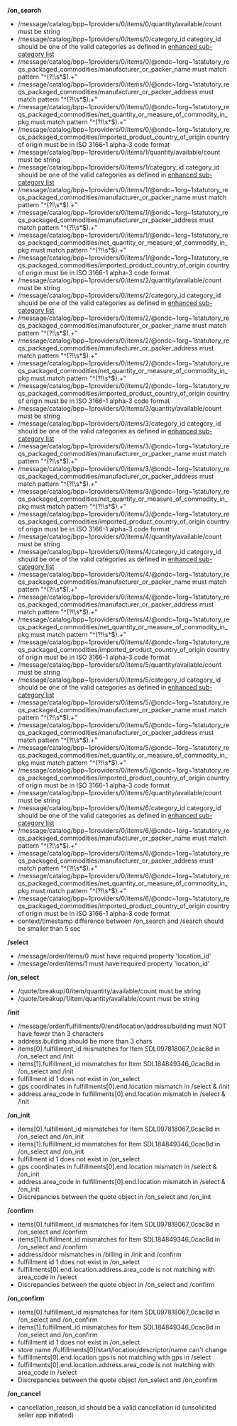 **/on_search**
- /message/catalog/bpp~1providers/0/items/0/quantity/available/count must be string
- /message/catalog/bpp~1providers/0/items/0/category_id category_id should be one of the valid categories as defined in [enhanced sub-category list](https://docs.google.com/spreadsheets/d/1ayRbp-WmXwwbzp7z1MgRO0NuKZM1AQk4GGZ8SE4NTnw/edit#gid=0)
- /message/catalog/bpp~1providers/0/items/0/@ondc~1org~1statutory_reqs_packaged_commodities/manufacturer_or_packer_name must match pattern "^(?!\s*$).+"
- /message/catalog/bpp~1providers/0/items/0/@ondc~1org~1statutory_reqs_packaged_commodities/manufacturer_or_packer_address must match pattern "^(?!\s*$).+"
- /message/catalog/bpp~1providers/0/items/0/@ondc~1org~1statutory_reqs_packaged_commodities/net_quantity_or_measure_of_commodity_in_pkg must match pattern "^(?!\s*$).+"
- /message/catalog/bpp~1providers/0/items/0/@ondc~1org~1statutory_reqs_packaged_commodities/imported_product_country_of_origin country of origin must be in ISO 3166-1 alpha-3 code format
- /message/catalog/bpp~1providers/0/items/1/quantity/available/count must be string
- /message/catalog/bpp~1providers/0/items/1/category_id category_id should be one of the valid categories as defined in [enhanced sub-category list](https://docs.google.com/spreadsheets/d/1ayRbp-WmXwwbzp7z1MgRO0NuKZM1AQk4GGZ8SE4NTnw/edit#gid=0)
- /message/catalog/bpp~1providers/0/items/1/@ondc~1org~1statutory_reqs_packaged_commodities/manufacturer_or_packer_name must match pattern "^(?!\s*$).+"
- /message/catalog/bpp~1providers/0/items/1/@ondc~1org~1statutory_reqs_packaged_commodities/manufacturer_or_packer_address must match pattern "^(?!\s*$).+"
- /message/catalog/bpp~1providers/0/items/1/@ondc~1org~1statutory_reqs_packaged_commodities/net_quantity_or_measure_of_commodity_in_pkg must match pattern "^(?!\s*$).+"
- /message/catalog/bpp~1providers/0/items/1/@ondc~1org~1statutory_reqs_packaged_commodities/imported_product_country_of_origin country of origin must be in ISO 3166-1 alpha-3 code format
- /message/catalog/bpp~1providers/0/items/2/quantity/available/count must be string
- /message/catalog/bpp~1providers/0/items/2/category_id category_id should be one of the valid categories as defined in [enhanced sub-category list](https://docs.google.com/spreadsheets/d/1ayRbp-WmXwwbzp7z1MgRO0NuKZM1AQk4GGZ8SE4NTnw/edit#gid=0)
- /message/catalog/bpp~1providers/0/items/2/@ondc~1org~1statutory_reqs_packaged_commodities/manufacturer_or_packer_name must match pattern "^(?!\s*$).+"
- /message/catalog/bpp~1providers/0/items/2/@ondc~1org~1statutory_reqs_packaged_commodities/manufacturer_or_packer_address must match pattern "^(?!\s*$).+"
- /message/catalog/bpp~1providers/0/items/2/@ondc~1org~1statutory_reqs_packaged_commodities/net_quantity_or_measure_of_commodity_in_pkg must match pattern "^(?!\s*$).+"
- /message/catalog/bpp~1providers/0/items/2/@ondc~1org~1statutory_reqs_packaged_commodities/imported_product_country_of_origin country of origin must be in ISO 3166-1 alpha-3 code format
- /message/catalog/bpp~1providers/0/items/3/quantity/available/count must be string
- /message/catalog/bpp~1providers/0/items/3/category_id category_id should be one of the valid categories as defined in [enhanced sub-category list](https://docs.google.com/spreadsheets/d/1ayRbp-WmXwwbzp7z1MgRO0NuKZM1AQk4GGZ8SE4NTnw/edit#gid=0)
- /message/catalog/bpp~1providers/0/items/3/@ondc~1org~1statutory_reqs_packaged_commodities/manufacturer_or_packer_name must match pattern "^(?!\s*$).+"
- /message/catalog/bpp~1providers/0/items/3/@ondc~1org~1statutory_reqs_packaged_commodities/manufacturer_or_packer_address must match pattern "^(?!\s*$).+"
- /message/catalog/bpp~1providers/0/items/3/@ondc~1org~1statutory_reqs_packaged_commodities/net_quantity_or_measure_of_commodity_in_pkg must match pattern "^(?!\s*$).+"
- /message/catalog/bpp~1providers/0/items/3/@ondc~1org~1statutory_reqs_packaged_commodities/imported_product_country_of_origin country of origin must be in ISO 3166-1 alpha-3 code format
- /message/catalog/bpp~1providers/0/items/4/quantity/available/count must be string
- /message/catalog/bpp~1providers/0/items/4/category_id category_id should be one of the valid categories as defined in [enhanced sub-category list](https://docs.google.com/spreadsheets/d/1ayRbp-WmXwwbzp7z1MgRO0NuKZM1AQk4GGZ8SE4NTnw/edit#gid=0)
- /message/catalog/bpp~1providers/0/items/4/@ondc~1org~1statutory_reqs_packaged_commodities/manufacturer_or_packer_name must match pattern "^(?!\s*$).+"
- /message/catalog/bpp~1providers/0/items/4/@ondc~1org~1statutory_reqs_packaged_commodities/manufacturer_or_packer_address must match pattern "^(?!\s*$).+"
- /message/catalog/bpp~1providers/0/items/4/@ondc~1org~1statutory_reqs_packaged_commodities/net_quantity_or_measure_of_commodity_in_pkg must match pattern "^(?!\s*$).+"
- /message/catalog/bpp~1providers/0/items/4/@ondc~1org~1statutory_reqs_packaged_commodities/imported_product_country_of_origin country of origin must be in ISO 3166-1 alpha-3 code format
- /message/catalog/bpp~1providers/0/items/5/quantity/available/count must be string
- /message/catalog/bpp~1providers/0/items/5/category_id category_id should be one of the valid categories as defined in [enhanced sub-category list](https://docs.google.com/spreadsheets/d/1ayRbp-WmXwwbzp7z1MgRO0NuKZM1AQk4GGZ8SE4NTnw/edit#gid=0)
- /message/catalog/bpp~1providers/0/items/5/@ondc~1org~1statutory_reqs_packaged_commodities/manufacturer_or_packer_name must match pattern "^(?!\s*$).+"
- /message/catalog/bpp~1providers/0/items/5/@ondc~1org~1statutory_reqs_packaged_commodities/manufacturer_or_packer_address must match pattern "^(?!\s*$).+"
- /message/catalog/bpp~1providers/0/items/5/@ondc~1org~1statutory_reqs_packaged_commodities/net_quantity_or_measure_of_commodity_in_pkg must match pattern "^(?!\s*$).+"
- /message/catalog/bpp~1providers/0/items/5/@ondc~1org~1statutory_reqs_packaged_commodities/imported_product_country_of_origin country of origin must be in ISO 3166-1 alpha-3 code format
- /message/catalog/bpp~1providers/0/items/6/quantity/available/count must be string
- /message/catalog/bpp~1providers/0/items/6/category_id category_id should be one of the valid categories as defined in [enhanced sub-category list](https://docs.google.com/spreadsheets/d/1ayRbp-WmXwwbzp7z1MgRO0NuKZM1AQk4GGZ8SE4NTnw/edit#gid=0)
- /message/catalog/bpp~1providers/0/items/6/@ondc~1org~1statutory_reqs_packaged_commodities/manufacturer_or_packer_name must match pattern "^(?!\s*$).+"
- /message/catalog/bpp~1providers/0/items/6/@ondc~1org~1statutory_reqs_packaged_commodities/manufacturer_or_packer_address must match pattern "^(?!\s*$).+"
- /message/catalog/bpp~1providers/0/items/6/@ondc~1org~1statutory_reqs_packaged_commodities/net_quantity_or_measure_of_commodity_in_pkg must match pattern "^(?!\s*$).+"
- /message/catalog/bpp~1providers/0/items/6/@ondc~1org~1statutory_reqs_packaged_commodities/imported_product_country_of_origin country of origin must be in ISO 3166-1 alpha-3 code format
- context/timestamp difference between /on_search and /search should be smaller than 5 sec

**/select**
- /message/order/items/0 must have required property 'location_id'
- /message/order/items/1 must have required property 'location_id'

**/on_select**
- /quote/breakup/0/item/quantity/available/count must be string
- /quote/breakup/1/item/quantity/available/count must be string

**/init**
- /message/order/fulfillments/0/end/location/address/building must NOT have fewer than 3 characters
- address.building should be more than 3 chars
- items[0].fulfillment_id mismatches for Item SDL097818067_0cac8d in /on_select and /init
- items[1].fulfillment_id mismatches for Item SDL184849346_0cac8d in /on_select and /init
- fulfillment id 1 does not exist in /on_select
- gps coordinates in fulfillments[0].end.location mismatch in /select & /init
- address.area_code in fulfillments[0].end.location mismatch in /select & /init

**/on_init**
- items[0].fulfillment_id mismatches for Item SDL097818067_0cac8d in /on_select and /on_init
- items[1].fulfillment_id mismatches for Item SDL184849346_0cac8d in /on_select and /on_init
- fulfillment id 1 does not exist in /on_select
- gps coordinates in fulfillments[0].end.location mismatch in /select & /on_init
- address.area_code in fulfillments[0].end.location mismatch in /select & /on_init
- Discrepancies between the quote object in /on_select and /on_init

**/confirm**
- items[0].fulfillment_id mismatches for Item SDL097818067_0cac8d in /on_select and /confirm
- items[1].fulfillment_id mismatches for Item SDL184849346_0cac8d in /on_select and /confirm
- address/door mismatches in /billing in /init and /confirm
- fulfillment id 1 does not exist in /on_select
- fulfillments[0].end.location.address.area_code is not matching with area_code in /select
- Discrepancies between the quote object in /on_select and /confirm

**/on_confirm**
- items[0].fulfillment_id mismatches for Item SDL097818067_0cac8d in /on_select and /on_confirm
- items[1].fulfillment_id mismatches for Item SDL184849346_0cac8d in /on_select and /on_confirm
- fulfillment id 1 does not exist in /on_select
- store name  /fulfillments[0]/start/location/descriptor/name can't change
- fulfillments[0].end.location gps is not matching with gps in /select
- fulfillments[0].end.location.address.area_code is not matching with area_code in /select
- Discrepancies between the quote object /on_select and /on_confirm

**/on_cancel**
- cancellation_reason_id should be a valid cancellation id (unsolicited seller app initiated)

